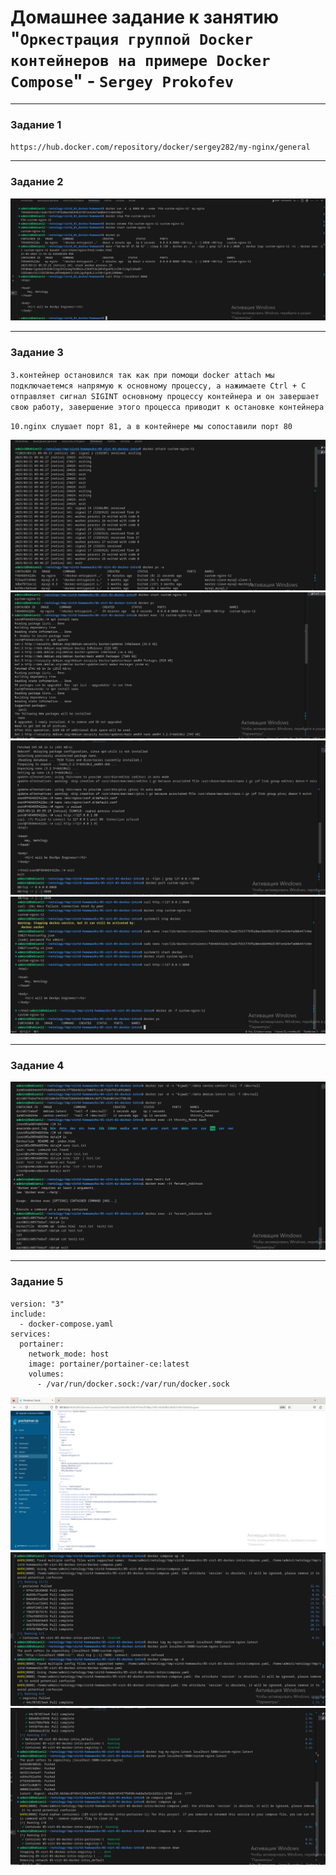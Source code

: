 # Домашнее задание к занятию "`Оркестрация группой Docker контейнеров на примере Docker Compose`" - `Sergey Prokofev`

---

### Задание 1

`https://hub.docker.com/repository/docker/sergey282/my-nginx/general`

---

### Задание 2

![Задание-2](https://github.com/sergey-prokofev/homework/blob/virtd_03_docker/img/1.PNG)

---

### Задание 3

`3.контейнер остановился так как при помощи docker attach мы подключаетемся напрямую к основному процессу, а нажимаете Ctrl + C отправляет сигнал SIGINT основному процессу контейнера и он завершает свою работу, завершение этого процесса приводит к остановке контейнера`

`10.nginx слушает порт 81, а в контейнере мы сопоставили порт 80`

![Задание-3](https://github.com/sergey-prokofev/homework/blob/virtd_03_docker/img/2.PNG)
![Задание-3](https://github.com/sergey-prokofev/homework/blob/virtd_03_docker/img/3.PNG)
![Задание-3](https://github.com/sergey-prokofev/homework/blob/virtd_03_docker/img/4.PNG)
![Задание-3](https://github.com/sergey-prokofev/homework/blob/virtd_03_docker/img/5.PNG)

---

### Задание 4

![Задание-4](https://github.com/sergey-prokofev/homework/blob/virtd_03_docker/img/6.PNG)

---

### Задание 5


```
version: "3"
include:
  - docker-compose.yaml
services:
  portainer:
    network_mode: host
    image: portainer/portainer-ce:latest
    volumes:
      - /var/run/docker.sock:/var/run/docker.sock
```

![Задание-4](https://github.com/sergey-prokofev/homework/blob/virtd_03_docker/img/7.PNG)
![Задание-4](https://github.com/sergey-prokofev/homework/blob/virtd_03_docker/img/8.PNG)
![Задание-4](https://github.com/sergey-prokofev/homework/blob/virtd_03_docker/img/9.PNG)